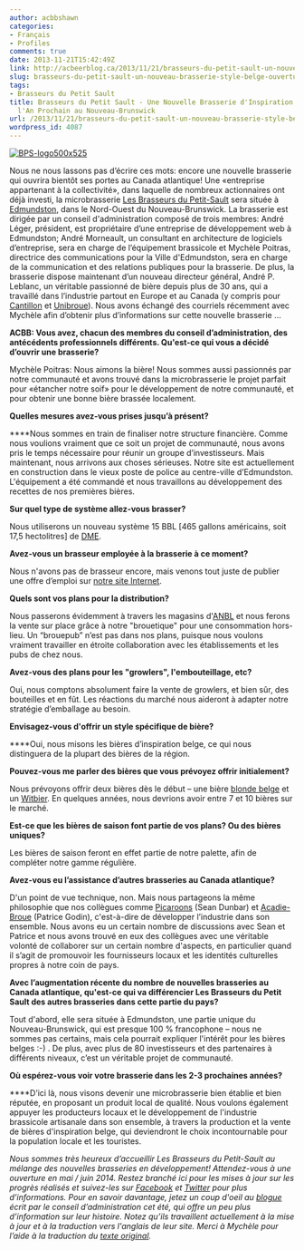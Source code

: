 ```yaml
---
author: acbbshawn
categories:
- Français
- Profiles
comments: true
date: 2013-11-21T15:42:49Z
link: http://acbeerblog.ca/2013/11/21/brasseurs-du-petit-sault-un-nouveau-brasserie-style-belge-ouverture-de-lannee-prochaine-au-nouveau-brunswick/
slug: brasseurs-du-petit-sault-un-nouveau-brasserie-style-belge-ouverture-de-lannee-prochaine-au-nouveau-brunswick
tags:
- Brasseurs du Petit Sault
title: Brasseurs du Petit Sault - Une Nouvelle Brasserie d'Inspiration Belge Ouvrira
  l'An Prochain au Nouveau-Brunswick
url: /2013/11/21/brasseurs-du-petit-sault-un-nouveau-brasserie-style-belge-ouverture-de-lannee-prochaine-au-nouveau-brunswick/
wordpress_id: 4087
---
```


[![BPS-logo500x525](http://acbeerblog.ca/wp-content/uploads/2013/11/bps-logo500x525.png?w=285)](http://acbeerblog.ca/wp-content/uploads/2013/11/bps-logo500x525.png)

Nous ne nous lassons pas d’écrire ces mots: encore une nouvelle brasserie qui ouvrira bientôt ses portes au Canada atlantique! Une «entreprise appartenant à la collectivité», dans laquelle de nombreux actionnaires ont déjà investi, la microbrasserie [Les Brasseurs du Petit-Sault](http://brasseurspetitsault.com/) sera située à [Edmundston](http://edmundston.ca/fr/), dans le Nord-Ouest du Nouveau-Brunswick. La brasserie est dirigée par un conseil d'administration composé de trois membres: André Léger, président, est propriétaire d’une entreprise de développement web à Edmundston; André Morneault, un consultant en architecture de logiciels d’entreprise, sera en charge de l’équipement brassicole et Mychèle Poitras, directrice des communications pour la Ville d'Edmundston, sera en charge de la communication et des relations publiques pour la brasserie. De plus, la brasserie dispose maintenant d’un nouveau directeur général, André P. Leblanc, un véritable passionné de bière depuis plus de 30 ans, qui a travaillé dans l’industrie partout en Europe et au Canada (y compris pour [Cantillon](http://www.cantillon.be/br1_1) et [Unibroue](http://www.unibroue.com/fr/home)). Nous avons échangé des courriels récemment avec Mychèle afin d’obtenir plus d’informations sur cette nouvelle brasserie …

**ACBB: Vous avez, chacun des membres du conseil d’administration, des antécédents professionnels différents. Qu'est-ce qui vous a décidé d’ouvrir une brasserie?**

Mychèle Poitras: Nous aimons la bière! Nous sommes aussi passionnés par notre communauté et avons trouvé dans la microbrasserie le projet parfait pour «étancher notre soif» pour le développement de notre communauté, et pour obtenir une bonne bière brassée localement.

**Quelles mesures avez-vous prises jusqu’à présent?**

****Nous sommes en train de finaliser notre structure financière. Comme nous voulions vraiment que ce soit un projet de communauté, nous avons pris le temps nécessaire pour réunir un groupe d’investisseurs. Mais maintenant, nous arrivons aux choses sérieuses. Notre site est actuellement en construction dans le vieux poste de police au centre-ville d’Edmundston. L'équipement a été commandé et nous travaillons au développement des recettes de nos premières bières.

**Sur quel type de système allez-vous brasser?**

Nous utiliserons un nouveau système 15 BBL [465 gallons américains, soit 17,5 hectolitres] de [DME](http://dmebrewing.ca/).

**Avez-vous un brasseur employée à la brasserie **à** ce moment?**

Nous n'avons pas de brasseur encore, mais venons tout juste de publier une offre d’emploi sur [notre site Internet](http://brasseurspetitsault.com/actualites/20-offre-d-emploi-brasseur).

**Quels sont vos plans pour la distribution?**

Nous passerons évidemment à travers les magasins d'[ANBL](http://www.nbliquor.com/index-fr.html) et nous ferons la vente sur place grâce à notre "brouetique" pour une consommation hors-lieu. Un “brouepub” n’est pas dans nos plans, puisque nous voulons vraiment travailler en étroite collaboration avec les établissements et les pubs de chez nous.

**Avez-vous des plans pour les "growlers", l'embouteillage, etc?**

Oui, nous comptons absolument faire la vente de growlers, et bien sûr, des bouteilles et en fût. Les réactions du marché nous aideront à adapter notre stratégie d’emballage au besoin.

**Envisagez-vous d'offrir un style spécifique de bière?**

****Oui, nous misons les bières d’inspiration belge, ce qui nous distinguera de la plupart des bières de la région.

**Pouvez-vous me parler des bières que vous prévoyez offrir initialement?**

Nous prévoyons offrir deux bières dès le début – une bière [blonde belge](http://www.bjcp.org/2008styles/style18.php#1a) et un [Witbier](http://www.bjcp.org/2008styles/style16.php#1a). En quelques années, nous devrions avoir entre 7 et 10 bières sur le marché.

**Est-ce que les bières de saison font partie de vos plans? Ou des bières uniques?**

Les bières de saison feront en effet partie de notre palette, afin de compléter notre gamme régulière.

**Avez-vous eu l’assistance d’autres brasseries au Canada atlantique?**

D'un point de vue technique, non. Mais nous partageons la même philosophie que nos collègues comme [Picaroons](https://www.facebook.com/picaroons) (Sean Dunbar) et [Acadie-Broue](https://www.facebook.com/pages/Acadie-Broue/176759632361301) (Patrice Godin), c'est-à-dire de développer l’industrie dans son ensemble. Nous avons eu un certain nombre de discussions avec Sean et Patrice et nous avons trouvé en eux des collègues avec une véritable volonté de collaborer sur un certain nombre d'aspects, en particulier quand il s’agit de promouvoir les fournisseurs locaux et les identités culturelles propres à notre coin de pays.

**Avec l’augmentation récente du nombre de nouvelles brasseries au Canada atlantique, qu'est-ce qui va différencier Les Brasseurs du Petit Sault des autres brasseries dans cette partie du pays?**

Tout d'abord, elle sera située à Edmundston, une partie unique du Nouveau-Brunswick, qui est presque 100 % francophone – nous ne sommes pas certains, mais cela pourrait expliquer l'intérêt pour les bières belges :-) . De plus, avec plus de 80 investisseurs et des partenaires à différents niveaux, c’est un véritable projet de communauté.

**Où espérez-vous voir votre brasserie dans les 2-3 prochaines années?**

****D’ici là, nous visons devenir une microbrasserie bien établie et bien réputée, en proposant un produit local de qualité. Nous voulons également appuyer les producteurs locaux et le développement de l'industrie brassicole artisanale dans son ensemble, à travers la production et la vente de bières d'inspiration belge, qui deviendront le choix incontournable pour la population locale et les touristes.

_Nous sommes très heureux d’accueillir Les Brasseurs du Petit-Sault au mélange des nouvelles brasseries en développement! Attendez-vous à une ouverture en mai / juin 2014. Restez branché ici pour les mises à jour sur les progrès réalisés et suivez-les sur _[Facebook](https://www.facebook.com/biere.madawaska) et [Twitter](https://twitter.com/PetitSault)_ pour plus d’informations. Pour en savoir davantage, jetez un coup d'oeil au [blogue](http://brasseurspetitsault.com/actualites/14-qui-se-cache-derriere-ce-projet) écrit par le conseil d’administration cet été, qui offre un peu plus d’information sur leur histoire. Notez qu’ils travaillent actuellement à la mise à jour et à la traduction vers l'anglais de leur site. Merci à Mychèle pour l’aide à la traduction du [texte original](http://atlanticcanadabeerblog.wordpress.com/2013/11/20/brasseurs-du-petit-sault-a-new-belgian-style-brewery-opening-next-year-in-new-brunswick/)._
